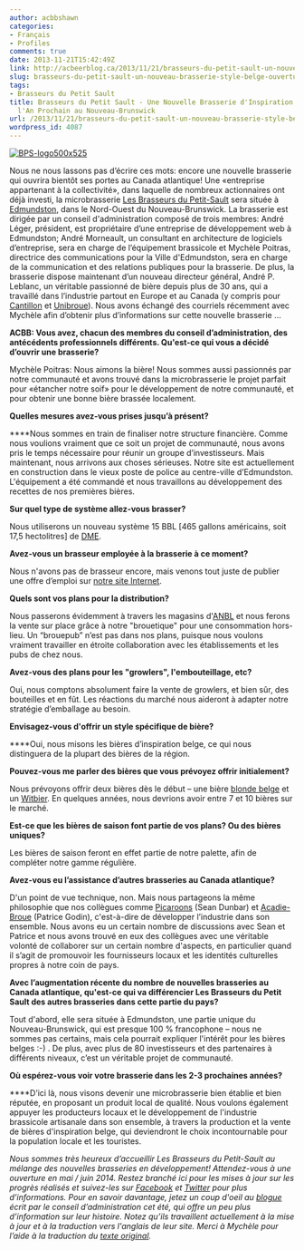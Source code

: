 ```yaml
---
author: acbbshawn
categories:
- Français
- Profiles
comments: true
date: 2013-11-21T15:42:49Z
link: http://acbeerblog.ca/2013/11/21/brasseurs-du-petit-sault-un-nouveau-brasserie-style-belge-ouverture-de-lannee-prochaine-au-nouveau-brunswick/
slug: brasseurs-du-petit-sault-un-nouveau-brasserie-style-belge-ouverture-de-lannee-prochaine-au-nouveau-brunswick
tags:
- Brasseurs du Petit Sault
title: Brasseurs du Petit Sault - Une Nouvelle Brasserie d'Inspiration Belge Ouvrira
  l'An Prochain au Nouveau-Brunswick
url: /2013/11/21/brasseurs-du-petit-sault-un-nouveau-brasserie-style-belge-ouverture-de-lannee-prochaine-au-nouveau-brunswick/
wordpress_id: 4087
---
```


[![BPS-logo500x525](http://acbeerblog.ca/wp-content/uploads/2013/11/bps-logo500x525.png?w=285)](http://acbeerblog.ca/wp-content/uploads/2013/11/bps-logo500x525.png)

Nous ne nous lassons pas d’écrire ces mots: encore une nouvelle brasserie qui ouvrira bientôt ses portes au Canada atlantique! Une «entreprise appartenant à la collectivité», dans laquelle de nombreux actionnaires ont déjà investi, la microbrasserie [Les Brasseurs du Petit-Sault](http://brasseurspetitsault.com/) sera située à [Edmundston](http://edmundston.ca/fr/), dans le Nord-Ouest du Nouveau-Brunswick. La brasserie est dirigée par un conseil d'administration composé de trois membres: André Léger, président, est propriétaire d’une entreprise de développement web à Edmundston; André Morneault, un consultant en architecture de logiciels d’entreprise, sera en charge de l’équipement brassicole et Mychèle Poitras, directrice des communications pour la Ville d'Edmundston, sera en charge de la communication et des relations publiques pour la brasserie. De plus, la brasserie dispose maintenant d’un nouveau directeur général, André P. Leblanc, un véritable passionné de bière depuis plus de 30 ans, qui a travaillé dans l’industrie partout en Europe et au Canada (y compris pour [Cantillon](http://www.cantillon.be/br1_1) et [Unibroue](http://www.unibroue.com/fr/home)). Nous avons échangé des courriels récemment avec Mychèle afin d’obtenir plus d’informations sur cette nouvelle brasserie …

**ACBB: Vous avez, chacun des membres du conseil d’administration, des antécédents professionnels différents. Qu'est-ce qui vous a décidé d’ouvrir une brasserie?**

Mychèle Poitras: Nous aimons la bière! Nous sommes aussi passionnés par notre communauté et avons trouvé dans la microbrasserie le projet parfait pour «étancher notre soif» pour le développement de notre communauté, et pour obtenir une bonne bière brassée localement.

**Quelles mesures avez-vous prises jusqu’à présent?**

****Nous sommes en train de finaliser notre structure financière. Comme nous voulions vraiment que ce soit un projet de communauté, nous avons pris le temps nécessaire pour réunir un groupe d’investisseurs. Mais maintenant, nous arrivons aux choses sérieuses. Notre site est actuellement en construction dans le vieux poste de police au centre-ville d’Edmundston. L'équipement a été commandé et nous travaillons au développement des recettes de nos premières bières.

**Sur quel type de système allez-vous brasser?**

Nous utiliserons un nouveau système 15 BBL [465 gallons américains, soit 17,5 hectolitres] de [DME](http://dmebrewing.ca/).

**Avez-vous un brasseur employée à la brasserie **à** ce moment?**

Nous n'avons pas de brasseur encore, mais venons tout juste de publier une offre d’emploi sur [notre site Internet](http://brasseurspetitsault.com/actualites/20-offre-d-emploi-brasseur).

**Quels sont vos plans pour la distribution?**

Nous passerons évidemment à travers les magasins d'[ANBL](http://www.nbliquor.com/index-fr.html) et nous ferons la vente sur place grâce à notre "brouetique" pour une consommation hors-lieu. Un “brouepub” n’est pas dans nos plans, puisque nous voulons vraiment travailler en étroite collaboration avec les établissements et les pubs de chez nous.

**Avez-vous des plans pour les "growlers", l'embouteillage, etc?**

Oui, nous comptons absolument faire la vente de growlers, et bien sûr, des bouteilles et en fût. Les réactions du marché nous aideront à adapter notre stratégie d’emballage au besoin.

**Envisagez-vous d'offrir un style spécifique de bière?**

****Oui, nous misons les bières d’inspiration belge, ce qui nous distinguera de la plupart des bières de la région.

**Pouvez-vous me parler des bières que vous prévoyez offrir initialement?**

Nous prévoyons offrir deux bières dès le début – une bière [blonde belge](http://www.bjcp.org/2008styles/style18.php#1a) et un [Witbier](http://www.bjcp.org/2008styles/style16.php#1a). En quelques années, nous devrions avoir entre 7 et 10 bières sur le marché.

**Est-ce que les bières de saison font partie de vos plans? Ou des bières uniques?**

Les bières de saison feront en effet partie de notre palette, afin de compléter notre gamme régulière.

**Avez-vous eu l’assistance d’autres brasseries au Canada atlantique?**

D'un point de vue technique, non. Mais nous partageons la même philosophie que nos collègues comme [Picaroons](https://www.facebook.com/picaroons) (Sean Dunbar) et [Acadie-Broue](https://www.facebook.com/pages/Acadie-Broue/176759632361301) (Patrice Godin), c'est-à-dire de développer l’industrie dans son ensemble. Nous avons eu un certain nombre de discussions avec Sean et Patrice et nous avons trouvé en eux des collègues avec une véritable volonté de collaborer sur un certain nombre d'aspects, en particulier quand il s’agit de promouvoir les fournisseurs locaux et les identités culturelles propres à notre coin de pays.

**Avec l’augmentation récente du nombre de nouvelles brasseries au Canada atlantique, qu'est-ce qui va différencier Les Brasseurs du Petit Sault des autres brasseries dans cette partie du pays?**

Tout d'abord, elle sera située à Edmundston, une partie unique du Nouveau-Brunswick, qui est presque 100 % francophone – nous ne sommes pas certains, mais cela pourrait expliquer l'intérêt pour les bières belges :-) . De plus, avec plus de 80 investisseurs et des partenaires à différents niveaux, c’est un véritable projet de communauté.

**Où espérez-vous voir votre brasserie dans les 2-3 prochaines années?**

****D’ici là, nous visons devenir une microbrasserie bien établie et bien réputée, en proposant un produit local de qualité. Nous voulons également appuyer les producteurs locaux et le développement de l'industrie brassicole artisanale dans son ensemble, à travers la production et la vente de bières d'inspiration belge, qui deviendront le choix incontournable pour la population locale et les touristes.

_Nous sommes très heureux d’accueillir Les Brasseurs du Petit-Sault au mélange des nouvelles brasseries en développement! Attendez-vous à une ouverture en mai / juin 2014. Restez branché ici pour les mises à jour sur les progrès réalisés et suivez-les sur _[Facebook](https://www.facebook.com/biere.madawaska) et [Twitter](https://twitter.com/PetitSault)_ pour plus d’informations. Pour en savoir davantage, jetez un coup d'oeil au [blogue](http://brasseurspetitsault.com/actualites/14-qui-se-cache-derriere-ce-projet) écrit par le conseil d’administration cet été, qui offre un peu plus d’information sur leur histoire. Notez qu’ils travaillent actuellement à la mise à jour et à la traduction vers l'anglais de leur site. Merci à Mychèle pour l’aide à la traduction du [texte original](http://atlanticcanadabeerblog.wordpress.com/2013/11/20/brasseurs-du-petit-sault-a-new-belgian-style-brewery-opening-next-year-in-new-brunswick/)._
